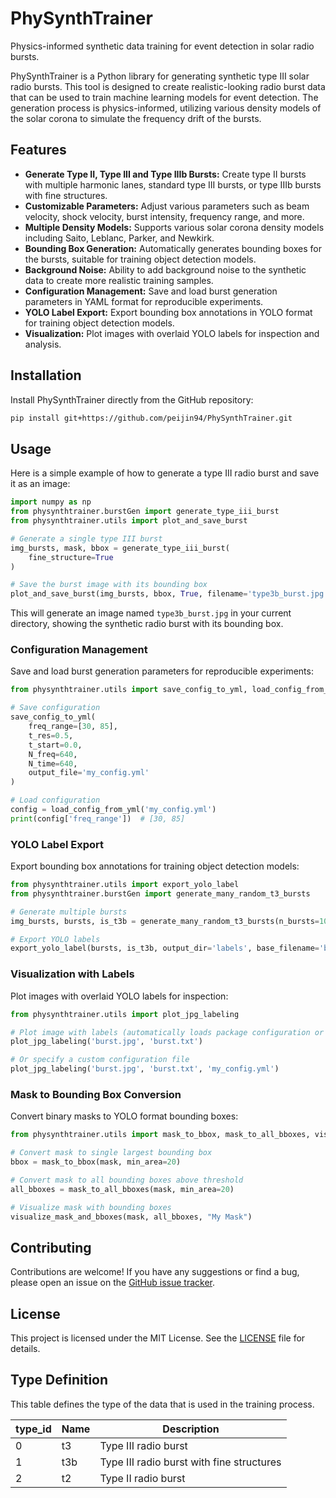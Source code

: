 # PhySynthTrainer

Physics-informed synthetic data training for event detection in solar radio bursts.

PhySynthTrainer is a Python library for generating synthetic type III solar radio bursts. This tool is designed to create realistic-looking radio burst data that can be used to train machine learning models for event detection. The generation process is physics-informed, utilizing various density models of the solar corona to simulate the frequency drift of the bursts.

## Features

- **Generate Type II, Type III and Type IIIb Bursts:** Create type II bursts with multiple harmonic lanes, standard type III bursts, or type IIIb bursts with fine structures.
- **Customizable Parameters:** Adjust various parameters such as beam velocity, shock velocity, burst intensity, frequency range, and more.
- **Multiple Density Models:** Supports various solar corona density models including Saito, Leblanc, Parker, and Newkirk.
- **Bounding Box Generation:** Automatically generates bounding boxes for the bursts, suitable for training object detection models.
- **Background Noise:** Ability to add background noise to the synthetic data to create more realistic training samples.
- **Configuration Management:** Save and load burst generation parameters in YAML format for reproducible experiments.
- **YOLO Label Export:** Export bounding box annotations in YOLO format for training object detection models.
- **Visualization:** Plot images with overlaid YOLO labels for inspection and analysis.

## Installation

Install PhySynthTrainer directly from the GitHub repository:

```bash
pip install git+https://github.com/peijin94/PhySynthTrainer.git
```

## Usage

Here is a simple example of how to generate a type III radio burst and save it as an image:

```python
import numpy as np
from physynthtrainer.burstGen import generate_type_iii_burst
from physynthtrainer.utils import plot_and_save_burst

# Generate a single type III burst
img_bursts, mask, bbox = generate_type_iii_burst(
    fine_structure=True
)

# Save the burst image with its bounding box
plot_and_save_burst(img_bursts, bbox, True, filename='type3b_burst.jpg')
```

This will generate an image named `type3b_burst.jpg` in your current directory, showing the synthetic radio burst with its bounding box.

### Configuration Management

Save and load burst generation parameters for reproducible experiments:

```python
from physynthtrainer.utils import save_config_to_yml, load_config_from_yml

# Save configuration
save_config_to_yml(
    freq_range=[30, 85],
    t_res=0.5,
    t_start=0.0,
    N_freq=640,
    N_time=640,
    output_file='my_config.yml'
)

# Load configuration
config = load_config_from_yml('my_config.yml')
print(config['freq_range'])  # [30, 85]
```

### YOLO Label Export

Export bounding box annotations for training object detection models:

```python
from physynthtrainer.utils import export_yolo_label
from physynthtrainer.burstGen import generate_many_random_t3_bursts

# Generate multiple bursts
img_bursts, bursts, is_t3b = generate_many_random_t3_bursts(n_bursts=10)

# Export YOLO labels
export_yolo_label(bursts, is_t3b, output_dir='labels', base_filename='bursts')
```

### Visualization with Labels

Plot images with overlaid YOLO labels for inspection:

```python
from physynthtrainer.utils import plot_jpg_labeling

# Plot image with labels (automatically loads package configuration or uses defaults)
plot_jpg_labeling('burst.jpg', 'burst.txt')

# Or specify a custom configuration file
plot_jpg_labeling('burst.jpg', 'burst.txt', 'my_config.yml')
```

### Mask to Bounding Box Conversion

Convert binary masks to YOLO format bounding boxes:

```python
from physynthtrainer.utils import mask_to_bbox, mask_to_all_bboxes, visualize_mask_and_bboxes

# Convert mask to single largest bounding box
bbox = mask_to_bbox(mask, min_area=20)

# Convert mask to all bounding boxes above threshold
all_bboxes = mask_to_all_bboxes(mask, min_area=20)

# Visualize mask with bounding boxes
visualize_mask_and_bboxes(mask, all_bboxes, "My Mask")
```

## Contributing

Contributions are welcome! If you have any suggestions or find a bug, please open an issue on the [GitHub issue tracker](https://github.com/peijin94/PhySynthTrainer/issues).

## License

This project is licensed under the MIT License. See the [LICENSE](LICENSE) file for details.

## Type Definition

This table defines the type of the data that is used in the training process.

| type_id | Name | Description |
|---|---|---|
| 0 | t3 | Type III radio burst |
| 1 | t3b | Type III radio burst with fine structures |
| 2 | t2 | Type II radio burst |